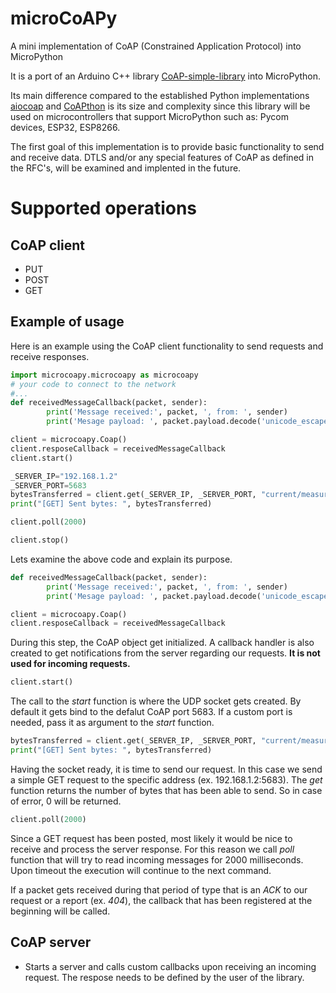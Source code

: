 # microCoAPy
A mini implementation of CoAP (Constrained Application Protocol) into MicroPython

It is a port of an Arduino C++ library [CoAP-simple-library](https://github.com/hirotakaster/CoAP-simple-library) into MicroPython.

Its main difference compared to the established Python implementations [aiocoap](https://github.com/chrysn/aiocoap) and [CoAPthon](https://github.com/Tanganelli/CoAPthon) is its size and complexity since this library will be used on microcontrollers that support MicroPython such as: Pycom devices, ESP32, ESP8266.

The first goal of this implementation is to provide basic functionality to send and receive data. DTLS and/or any special features of CoAP as defined in the RFC's, will be examined and implented in the future.

# Supported operations

## CoAP client
* PUT
* POST
* GET

## Example of usage

Here is an example using the CoAP client functionality to send requests and receive responses.

```python
import microcoapy.microcoapy as microcoapy
# your code to connect to the network
#...
def receivedMessageCallback(packet, sender):
        print('Message received:', packet, ', from: ', sender)
        print('Mesage payload: ', packet.payload.decode('unicode_escape'))

client = microcoapy.Coap()
client.resposeCallback = receivedMessageCallback
client.start()

_SERVER_IP="192.168.1.2"
_SERVER_PORT=5683
bytesTransferred = client.get(_SERVER_IP, _SERVER_PORT, "current/measure")
print("[GET] Sent bytes: ", bytesTransferred)

client.poll(2000)

client.stop()
```

Lets examine the above code and explain its purpose.

```python
def receivedMessageCallback(packet, sender):
        print('Message received:', packet, ', from: ', sender)
        print('Mesage payload: ', packet.payload.decode('unicode_escape'))

client = microcoapy.Coap()
client.resposeCallback = receivedMessageCallback
```
During this step, the CoAP object get initialized. A callback handler is also created to get notifications from the server regarding our requests. __It is not used for incoming requests.__

```python
client.start()
```

The call to the _start_ function is where the UDP socket gets created. By default it gets bind to the defalut CoAP port 5683. If a custom port is needed, pass it as argument to the _start_ function.

```python
bytesTransferred = client.get(_SERVER_IP, _SERVER_PORT, "current/measure")
print("[GET] Sent bytes: ", bytesTransferred)
```

Having the socket ready, it is time to send our request. In this case we send a simple GET request to the specific address (ex. 192.168.1.2:5683). The _get_ function returns the number of bytes that has been able to send. So in case of error, 0 will be returned.  

```python
client.poll(2000)
```

Since a GET request has been posted, most likely it would be nice to receive and process the server response. For this reason we call _poll_ function that will try to read incoming messages for 2000 milliseconds. Upon timeout the execution will continue to the next command.

If a packet gets received during that period of type that is an _ACK_ to our request or a report (ex. _404_), the callback that has been registered at the  beginning will be called. 


## CoAP server
* Starts a server and calls custom callbacks upon receiving an incoming request. The respose needs to be defined by the user of the library.
